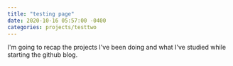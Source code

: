```yaml
---
title: "testing page"
date: 2020-10-16 05:57:00 -0400
categories: projects/testtwo
---
```

I'm going to recap the projects I've been doing and what I've studied while starting the github blog.
